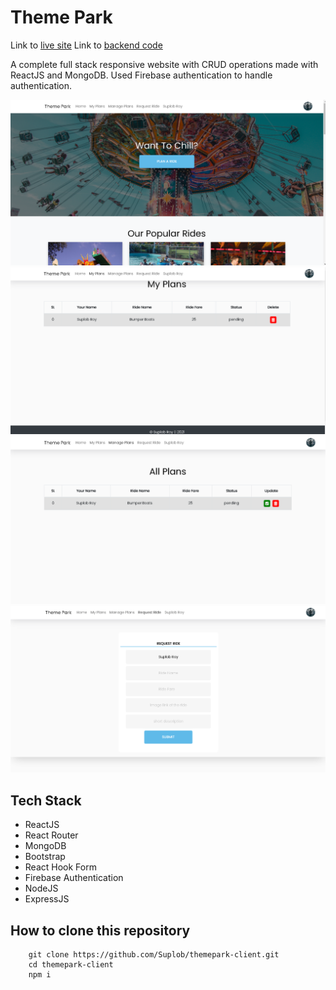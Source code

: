 # Theme Park

Link to [live site](https://theme-park-bac35.web.app/home)
Link to [backend code](https://github.com/Suplob/themepark-server)

A complete full stack responsive website with CRUD operations made with ReactJS and MongoDB. Used Firebase authentication to handle authentication.

<img src='screenshots/home.PNG' width='650'/>

<img src='screenshots/my-plans.PNG' width='650'/>

<img src='screenshots/all-plans.PNG' width='650'/>

<img src='screenshots/request-ride.PNG' width='650'/>

## Tech Stack

- ReactJS
- React Router
- MongoDB
- Bootstrap
- React Hook Form
- Firebase Authentication
- NodeJS
- ExpressJS

## How to clone this repository

```
    git clone https://github.com/Suplob/themepark-client.git
    cd themepark-client
    npm i
```
